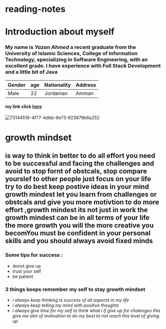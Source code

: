 # reading-notes
# Introduction about myself 
### My name is _**Yazan Ahmed**_  a recent graduate from the University of Islamic Sciences, College of Information Technology, specializing in **Software Engineering**, with an **excellent grade**. I have experience with Full Stack Development and a little bit of Java


Gender | age | Nationality | Address
------------ | ------------- | ------------- | -------------
Male | 22| Jordanian | Amman

#### my link click  [here](https://github.com/YazanAhmad18)
![73144519-4f77-4dbb-9e73-923879b6a252](https://user-images.githubusercontent.com/81154212/112147510-76182e80-8be5-11eb-8d2e-458d67eae2ce.jpg)


# growth mindset

## **is way to think in better to do all effort you need to be successful and facing the challenges and avoid to stop fornt of obstcals, stop compare yourslef to other people just focus on your life try to do best keep postive ideas in your mind  growth mindest let you learn from challenges or obstcals  and give you more motivtion to do more effort ,growth mindest its not just in work  the growth mindest can be in all terms of your life the more growth you will the more creative you becomYou must be confident in your personal skills and you should always avoid fixed minds**

### Some tips for success :
* donot give up
* trust your self
* be patient

### 3 things keeps remember my self to stay growth mindset 
* _i always keep thinking is success of all aspects in my life_
* _i always keep telling my mind with positive thoughts_
* _i always give time for my self to think what i if give up for  chalenges this give me alot of motivation  to do my best to not reach this level of giving up_
